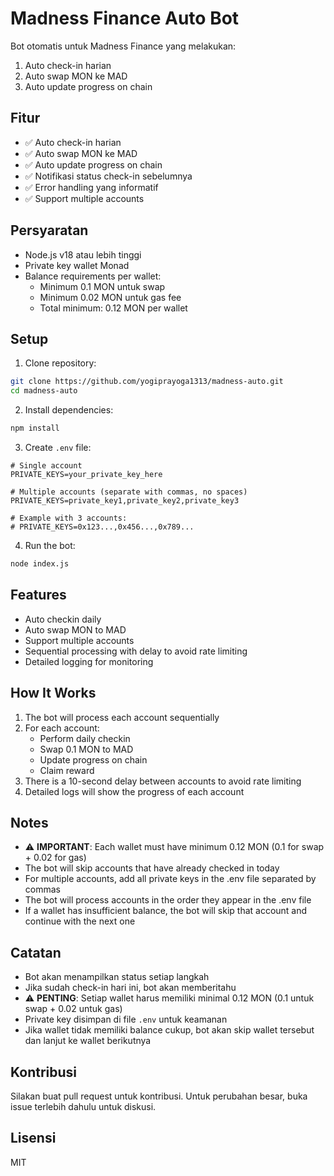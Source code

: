 # Madness Finance Auto Bot

Bot otomatis untuk Madness Finance yang melakukan:
1. Auto check-in harian
2. Auto swap MON ke MAD
3. Auto update progress on chain

## Fitur

- ✅ Auto check-in harian
- ✅ Auto swap MON ke MAD
- ✅ Auto update progress on chain
- ✅ Notifikasi status check-in sebelumnya
- ✅ Error handling yang informatif
- ✅ Support multiple accounts

## Persyaratan

- Node.js v18 atau lebih tinggi
- Private key wallet Monad
- Balance requirements per wallet:
  - Minimum 0.1 MON untuk swap
  - Minimum 0.02 MON untuk gas fee
  - Total minimum: 0.12 MON per wallet

## Setup

1. Clone repository:
```bash
git clone https://github.com/yogiprayoga1313/madness-auto.git
cd madness-auto
```

2. Install dependencies:
```bash
npm install
```

3. Create `.env` file:
```env
# Single account
PRIVATE_KEYS=your_private_key_here

# Multiple accounts (separate with commas, no spaces)
PRIVATE_KEYS=private_key1,private_key2,private_key3

# Example with 3 accounts:
# PRIVATE_KEYS=0x123...,0x456...,0x789...
```

4. Run the bot:
```bash
node index.js
```

## Features

- Auto checkin daily
- Auto swap MON to MAD
- Support multiple accounts
- Sequential processing with delay to avoid rate limiting
- Detailed logging for monitoring

## How It Works

1. The bot will process each account sequentially
2. For each account:
   - Perform daily checkin
   - Swap 0.1 MON to MAD
   - Update progress on chain
   - Claim reward
3. There is a 10-second delay between accounts to avoid rate limiting
4. Detailed logs will show the progress of each account

## Notes

- ⚠️ **IMPORTANT**: Each wallet must have minimum 0.12 MON (0.1 for swap + 0.02 for gas)
- The bot will skip accounts that have already checked in today
- For multiple accounts, add all private keys in the .env file separated by commas
- The bot will process accounts in the order they appear in the .env file
- If a wallet has insufficient balance, the bot will skip that account and continue with the next one

## Catatan

- Bot akan menampilkan status setiap langkah
- Jika sudah check-in hari ini, bot akan memberitahu
- ⚠️ **PENTING**: Setiap wallet harus memiliki minimal 0.12 MON (0.1 untuk swap + 0.02 untuk gas)
- Private key disimpan di file `.env` untuk keamanan
- Jika wallet tidak memiliki balance cukup, bot akan skip wallet tersebut dan lanjut ke wallet berikutnya

## Kontribusi

Silakan buat pull request untuk kontribusi. Untuk perubahan besar, buka issue terlebih dahulu untuk diskusi.

## Lisensi

MIT 